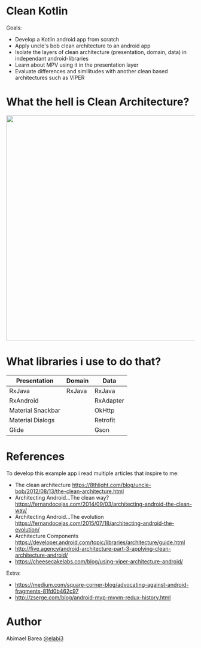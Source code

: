 # Clean Kotlin

Goals:

  - Develop a Kotlin android app from scratch
  - Apply uncle's bob clean architecture to an android app
  - Isolate the layers of clean architecture (presentation, domain, data) in independant android-libraries
  - Learn about MPV using it in the presentation layer
  - Evaluate differences and similitudes with another clean based architectures such as VIPER 

# What the hell is Clean Architecture?

<p align="center">
<img src="https://github.com/elabi3/CleanArchitecture/blob/master/architecture-layers.png" height="600">
</p>

# What libraries i use to do that?

| Presentation |     Domain   |     Data     |
| ------------ | ------------ | ------------ |
| RxJava | RxJava | RxJava |
| RxAndroid | | RxAdapter |
| Material Snackbar | | OkHttp |
| Material Dialogs | | Retrofit |
| Glide | | Gson |
      
# References

To develop this example app i read multiple articles that inspire to me:

  - The clean architecture https://8thlight.com/blog/uncle-bob/2012/08/13/the-clean-architecture.html
  - Architecting Android...The clean way? https://fernandocejas.com/2014/09/03/architecting-android-the-clean-way/
  - Architecting Android...The evolution https://fernandocejas.com/2015/07/18/architecting-android-the-evolution/
  - Architecture Components https://developer.android.com/topic/libraries/architecture/guide.html 
  - http://five.agency/android-architecture-part-3-applying-clean-architecture-android/
  - https://cheesecakelabs.com/blog/using-viper-architecture-android/
  
Extra:

  - https://medium.com/square-corner-blog/advocating-against-android-fragments-81fd0b462c97
  - http://zserge.com/blog/android-mvp-mvvm-redux-history.html
  
# Author

Abimael Barea [@elabi3](https://github.com/elabi3)
